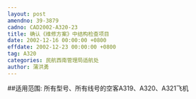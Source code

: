 ```yaml
---
layout: post
amendno: 39-3879
cadno: CAD2002-A320-23
title: 确认《维修方案》中结构检查项目
date: 2002-12-16 00:00:00 +0800
effdate: 2002-12-23 00:00:00 +0800
tag: A320
categories: 民航西南管理局适航处
author: 蒲洪勇
---
```


##适用范围:
所有型号、所有线号的空客A319、A320、A321飞机

